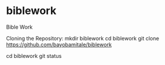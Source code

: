 # biblework
Bible Work


Cloning the Repository: 
mkdir biblework
cd biblework
git clone https://github.com/bayobamitale/biblework

cd biblework
git status

